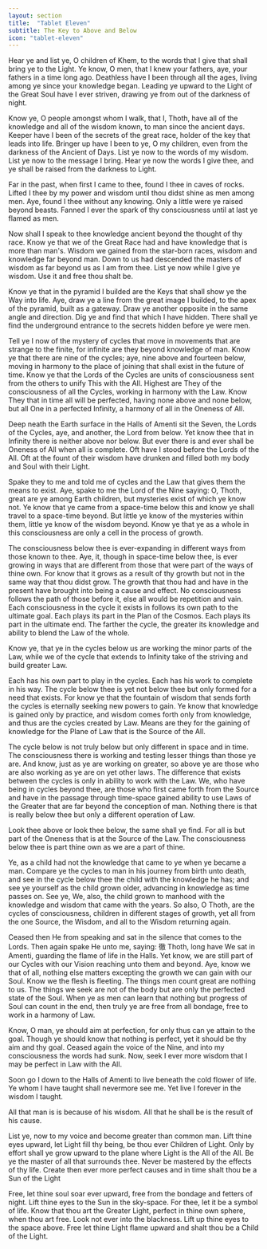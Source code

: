 ```yaml
---
layout: section
title:  "Tablet Eleven"
subtitle: The Key to Above and Below
icon: "tablet-eleven"
---
```


Hear ye and list ye, O children of Khem,
to the words that I give that shall bring ye to the Light.
Ye know, O men, that I knew your fathers,
aye, your fathers in a time long ago.
Deathless have I been through all the ages,
living among ye since your knowledge began.
Leading ye upward to the Light of the Great Soul
have I ever striven,
drawing ye from out of the darkness of night.

Know ye, O people amongst whom I walk,
that I, Thoth, have all of the knowledge
and all of the wisdom known, to man since the ancient days.
Keeper have I been of the secrets of the great race,
holder of the key that leads into life.
Bringer up have I been to ye, O my children,
even from the darkness of the Ancient of Days.
List ye now to the words of my wisdom.
List ye now to the message I bring.
Hear ye now the words I give thee, and
ye shall be raised from the darkness to Light.

Far in the past, when first I came to thee,
found I thee in caves of rocks.
Lifted I thee by my power and wisdom
until thou didst shine as men among men.
Aye, found I thee without any knowing.
Only a little were ye raised beyond beasts.
Fanned I ever the spark of thy consciousness
until at last ye flamed as men.

Now shall I speak to thee knowledge ancient
beyond the thought of thy race.
Know ye that we of the Great Race
had and have knowledge that is more than man's.
Wisdom we gained from the star-born races,
wisdom and knowledge far beyond man.
Down to us had descended the masters of wisdom
as far beyond us as I am from thee.
List ye now while I give ye wisdom.
Use it and free thou shalt be.

Know ye that in the pyramid I builded are the Keys
that shall show ye the Way into life.
Aye, draw ye a line from the great image I builded,
to the apex of the pyramid, built as a gateway.
Draw ye another opposite in the same angle and direction.
Dig ye and find that which I have hidden.
There shall ye find the underground entrance to
the secrets hidden before ye were men.

Tell ye I now of the mystery of cycles
that move in movements that are strange to the finite,
for infinite are they beyond knowledge of man.
Know ye that there are nine of the cycles;
aye, nine above and fourteen below,
moving in harmony to the place of joining
that shall exist in the future of time.
Know ye that the Lords of the Cycles
are units of consciousness sent from the others to unify
This with the All.
Highest are They of the consciousness
of all the Cycles, working in harmony with the Law.
Know They that in time all will be perfected,
having none above and none below, but all One
in a perfected Infinity, a harmony of all in the Oneness of All.

Deep neath the Earth surface in the Halls of Amenti
sit the Seven, the Lords of the Cycles,
aye, and another, the Lord from below.
Yet know thee that in Infinity there is
neither above nor below.
But ever there is and ever shall be
Oneness of All when all is complete.
Oft have I stood before the Lords of the All.
Oft at the fount of their wisdom have drunken and
filled both my body and Soul with their Light.

Spake they to me and told me of cycles
and the Law that gives them the means to exist.
Aye, spake to me the Lord of the Nine saying:
O, Thoth, great are ye among Earth children,
but mysteries exist of which ye know not.
Ye know that ye came from a space-time below
this and know ye shall travel to a space-time beyond.
But little ye know of the mysteries within them,
little ye know of the wisdom beyond. Know ye that
ye as a whole in this consciousness
are only a cell in the process of growth.

The consciousness below thee is ever-expanding
in different ways from those known to thee.
Aye, it, though in space-time below thee,
is ever growing in ways that are different from
those that were part of the ways of thine own.
For know that it grows as a result of thy growth
but not in the same way that thou didst grow.
The growth that thou had and have in the present
have brought into being a cause and effect.
No consciousness follows the path of those before it,
else all would be repetition and vain.
Each consciousness in the cycle it exists in
follows its own path to the ultimate goal.
Each plays its part in the Plan of the Cosmos.
Each plays its part in the ultimate end.
The farther the cycle, the greater its
knowledge and ability to blend the Law of the whole.

Know ye, that ye in the cycles below us
are working the minor parts of the Law,
while we of the cycle that extends to Infinity
take of the striving and build greater Law.

Each has his own part to play in the cycles.
Each has his work to complete in his way.
The cycle below thee is yet not below thee
but only formed for a need that exists.
For know ye that the fountain of wisdom
that sends forth the cycles is eternally
seeking new powers to gain.
Ye know that knowledge is gained only by practice,
and wisdom comes forth only from knowledge,
and thus are the cycles created by Law.
Means are they for the gaining of knowledge
for the Plane of Law that is the Source of the All.

The cycle below is not truly below but only
different in space and in time.
The consciousness there is working and
testing lesser things than those ye are.
And know, just as ye are working on greater,
so above ye are those who are also working
as ye are on yet other laws.
The difference that exists between the cycles
is only in ability to work with the Law.
We, who have being in cycles beyond thee,
are those who first came forth from the
Source and have in the passage through
time-space gained ability to use
Laws of the Greater that are far beyond
the conception of man.
Nothing there is that is really below thee
but only a different operation of Law.

Look thee above or look thee below,
the same shall ye find.
For all is but part of the Oneness
that is at the Source of the Law.
The consciousness below thee is
part thine own as we are a part of thine.

Ye, as a child had not the knowledge
that came to ye when ye became a man.
Compare ye the cycles to man in his journey
from birth unto death,
and see in the cycle below thee the child
with the knowledge he has;
and see ye yourself as the child grown older,
advancing in knowledge as time passes on.
See ye, We, also, the child grown to manhood
with the knowledge and wisdom that came
with the years.
So also, O Thoth, are the cycles of consciousness,
children in different stages of growth,
yet all from the one Source, the Wisdom,
and all to the Wisdom returning again.

Ceased then He from speaking and sat
in the silence that comes to the Lords.
Then again spake He unto me, saying:
徹 Thoth, long have We sat in Amenti,
guarding the flame of life in the Halls.
Yet know, we are still part of our
Cycles with our Vision reaching unto them and beyond.
Aye, know we that of all,
nothing else matters excepting the growth
we can gain with our Soul.
Know we the flesh is fleeting.
The things men count great are nothing to us.
The things we seek are not of the body
but are only the perfected state of the Soul.
When ye as men can learn that nothing but
progress of Soul can count in the end,
then truly ye are free from all bondage,
free to work in a harmony of Law.

Know, O man, ye should aim at perfection,
for only thus can ye attain to the goal.
Though ye should know that nothing is perfect,
yet it should be thy aim and thy goal.
Ceased again the voice of the Nine,
and into my consciousness the words had sunk.
Now, seek I ever more wisdom
that I may be perfect in Law with the All.

Soon go I down to the Halls of Amenti
to live beneath the cold flower of life.
Ye whom I have taught shall nevermore see me.
Yet live I forever in the wisdom I taught.

All that man is is because of his wisdom.
All that he shall be is the result of his cause.

List ye, now to my voice and become
greater than common man.
Lift thine eyes upward,
let Light fill thy being,
be thou ever Children of Light.
Only by effort shall ye grow upward to
the plane where Light is the All of the All.
Be ye the master of all that surrounds thee.
Never be mastered by the effects of thy life.
Create then ever more perfect causes
and in time shalt thou be a Sun of the Light

Free, let thine soul soar ever upward,
free from the bondage and fetters of night.
Lift thine eyes to the Sun in the sky-space.
For thee, let it be a symbol of life.
Know that thou art the Greater Light,
perfect in thine own sphere,
when thou art free.
Look not ever into the blackness.
Lift up thine eyes to the space above.
Free let thine Light flame upward
and shalt thou be a Child of the Light.
